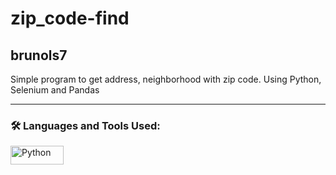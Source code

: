 # zip_code-find
## **brunols7**
Simple program to get address, neighborhood with zip code. 
Using Python, Selenium and Pandas

---

### :hammer_and_wrench: Languages and Tools Used:


<div>
  <img src="https://img.shields.io/badge/python-3670A0?style=for-the-badge&logo=python&logoColor=ffdd54" title="Python" alt="Python" width="85" height="30"/>&nbsp;

</div>